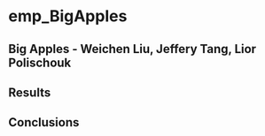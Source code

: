 # emp_BigApples

## Big Apples - Weichen Liu, Jeffery Tang, Lior Polischouk

## Results

## Conclusions
